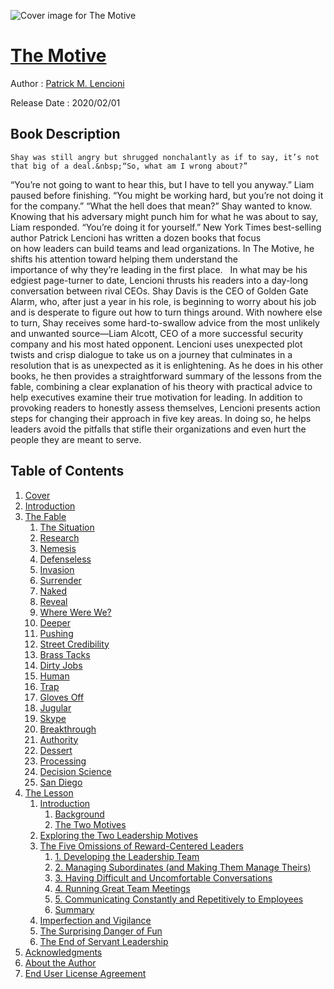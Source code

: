 ![Cover image for The Motive](https://imgdetail.ebookreading.net/cover/cover/20201212/EB9781119600459.jpg)

[The Motive](https://ebookreading.net/view/book/The+Motive-EB9781119600459_1.html "The Motive")
====================================================================================================================

Author : [Patrick M. Lencioni](https://ebookreading.net/search/author/Patrick+M.+Lencioni)

Release Date : 2020/02/01

Book Description
-----------------


    
    Shay was still angry but shrugged nonchalantly as if to say, it’s not that big of a deal.&nbsp;“So, what am I wrong about?”
“You’re not going to want to hear this, but I have to tell you anyway.” Liam paused before finishing.&nbsp;“You might be working hard, but you’re not doing it for the company.”
“What the hell does that mean?” Shay wanted to know.
Knowing that his adversary might punch him for what he was about to say, Liam responded.&nbsp;“You’re doing it for yourself.”
New York Times&nbsp;best-selling author Patrick Lencioni has written a dozen books that focus on&nbsp;how&nbsp;leaders can build teams and lead organizations.&nbsp;In&nbsp;The Motive, he shifts his attention toward helping them understand the importance&nbsp;of&nbsp;why&nbsp;they’re leading in the first place.&nbsp;&nbsp;
In what may be his edgiest page-turner to date, Lencioni thrusts his readers into a day-long conversation between rival CEOs. Shay Davis is the CEO of Golden Gate Alarm, who, after just a year in his role, is beginning to worry about his job and is desperate to figure out how to turn things around. With nowhere else to turn, Shay receives some hard-to-swallow advice from the most unlikely and unwanted source—Liam Alcott, CEO of a more successful security company and his most hated opponent.
Lencioni uses unexpected plot twists and crisp dialogue to take us on a journey that culminates in a resolution that is as unexpected as it is enlightening. As he does in his other books, he then provides a straightforward summary of the lessons from the fable, combining a clear explanation of his theory with practical advice to help executives examine their true motivation for leading. In addition to provoking readers to honestly assess themselves, Lencioni presents action steps for changing their approach in five key areas. In doing so, he helps leaders avoid the pitfalls that stifle their organizations and even hurt the people they are meant to serve.

  

Table of Contents
-----------------

1. [Cover](https://ebookreading.net/view/book/The+Motive-EB9781119600459_1.html)
1. [Introduction](https://ebookreading.net/view/book/The+Motive-EB9781119600459_7.html)
1. [The Fable](https://ebookreading.net/view/book/The+Motive-EB9781119600459_8.html)
    1. [The Situation](https://ebookreading.net/view/book/The+Motive-EB9781119600459_9.html)
    1. [Research](https://ebookreading.net/view/book/The+Motive-EB9781119600459_10.html)
    1. [Nemesis](https://ebookreading.net/view/book/The+Motive-EB9781119600459_11.html)
    1. [Defenseless](https://ebookreading.net/view/book/The+Motive-EB9781119600459_12.html)
    1. [Invasion](https://ebookreading.net/view/book/The+Motive-EB9781119600459_13.html)
    1. [Surrender](https://ebookreading.net/view/book/The+Motive-EB9781119600459_14.html)
    1. [Naked](https://ebookreading.net/view/book/The+Motive-EB9781119600459_15.html)
    1. [Reveal](https://ebookreading.net/view/book/The+Motive-EB9781119600459_16.html)
    1. [Where Were We?](https://ebookreading.net/view/book/The+Motive-EB9781119600459_17.html)
    1. [Deeper](https://ebookreading.net/view/book/The+Motive-EB9781119600459_18.html)
    1. [Pushing](https://ebookreading.net/view/book/The+Motive-EB9781119600459_19.html)
    1. [Street Credibility](https://ebookreading.net/view/book/The+Motive-EB9781119600459_20.html)
    1. [Brass Tacks](https://ebookreading.net/view/book/The+Motive-EB9781119600459_21.html)
    1. [Dirty Jobs](https://ebookreading.net/view/book/The+Motive-EB9781119600459_22.html)
    1. [Human](https://ebookreading.net/view/book/The+Motive-EB9781119600459_23.html)
    1. [Trap](https://ebookreading.net/view/book/The+Motive-EB9781119600459_24.html)
    1. [Gloves Off](https://ebookreading.net/view/book/The+Motive-EB9781119600459_25.html)
    1. [Jugular](https://ebookreading.net/view/book/The+Motive-EB9781119600459_26.html)
    1. [Skype](https://ebookreading.net/view/book/The+Motive-EB9781119600459_27.html)
    1. [Breakthrough](https://ebookreading.net/view/book/The+Motive-EB9781119600459_28.html)
    1. [Authority](https://ebookreading.net/view/book/The+Motive-EB9781119600459_29.html)
    1. [Dessert](https://ebookreading.net/view/book/The+Motive-EB9781119600459_30.html)
    1. [Processing](https://ebookreading.net/view/book/The+Motive-EB9781119600459_31.html)
    1. [Decision Science](https://ebookreading.net/view/book/The+Motive-EB9781119600459_32.html)
    1. [San Diego](https://ebookreading.net/view/book/The+Motive-EB9781119600459_33.html)
1. [The Lesson](https://ebookreading.net/view/book/The+Motive-EB9781119600459_34.html)
    1. [Introduction](https://ebookreading.net/view/book/The+Motive-EB9781119600459_35.html)
        1. [Background](https://ebookreading.net/view/book/The+Motive-EB9781119600459_35.html#c_1)
        1. [The Two Motives](https://ebookreading.net/view/book/The+Motive-EB9781119600459_35.html#c_2)
    1. [Exploring the Two Leadership Motives](https://ebookreading.net/view/book/The+Motive-EB9781119600459_36.html)
    1. [The Five Omissions of Reward-Centered Leaders](https://ebookreading.net/view/book/The+Motive-EB9781119600459_37.html)
        1. [1. Developing the Leadership Team](https://ebookreading.net/view/book/The+Motive-EB9781119600459_37.html#c_1)
        1. [2. Managing Subordinates (and Making Them Manage Theirs)](https://ebookreading.net/view/book/The+Motive-EB9781119600459_37.html#c_2)
        1. [3. Having Difficult and Uncomfortable Conversations](https://ebookreading.net/view/book/The+Motive-EB9781119600459_37.html#c_3)
        1. [4. Running Great Team Meetings](https://ebookreading.net/view/book/The+Motive-EB9781119600459_37.html#c_4)
        1. [5. Communicating Constantly and Repetitively to Employees](https://ebookreading.net/view/book/The+Motive-EB9781119600459_37.html#c_5)
        1. [Summary](https://ebookreading.net/view/book/The+Motive-EB9781119600459_37.html#c_6)
    1. [Imperfection and Vigilance](https://ebookreading.net/view/book/The+Motive-EB9781119600459_38.html)
    1. [The Surprising Danger of Fun](https://ebookreading.net/view/book/The+Motive-EB9781119600459_39.html)
    1. [The End of Servant Leadership](https://ebookreading.net/view/book/The+Motive-EB9781119600459_40.html)
1. [Acknowledgments](https://ebookreading.net/view/book/The+Motive-EB9781119600459_41.html)
1. [About the Author](https://ebookreading.net/view/book/The+Motive-EB9781119600459_42.html)
1. [End User License Agreement](https://ebookreading.net/view/book/The+Motive-EB9781119600459_44.html)
